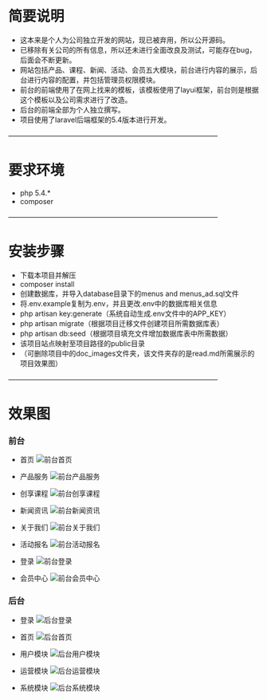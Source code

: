 # 简要说明
- 这本来是个人为公司独立开发的网站，现已被弃用，所以公开源码。
- 已移除有关公司的所有信息，所以还未进行全面改良及测试，可能存在bug，后面会不断更新。
- 网站包括产品、课程、新闻、活动、会员五大模块，前台进行内容的展示，后台进行内容的配置，并包括管理员权限模块。
- 前台的前端使用了在网上找来的模板，该模板使用了layui框架，前台则是根据这个模板以及公司需求进行了改造。
- 后台的前端全部为个人独立撰写。
- 项目使用了laravel后端框架的5.4版本进行开发。

——————————————————————————————
# 要求环境
- php 5.4.*
- composer

——————————————————————————————
# 安装步骤
- 下载本项目并解压
- composer install
- 创建数据库，并导入database目录下的menus and menus_ad.sql文件
- 将.env.example复制为.env，并且更改.env中的数据库相关信息
- php artisan key:generate（系统自动生成.env文件中的APP_KEY）
- php artisan migrate（根据项目迁移文件创建项目所需数据库表）
- php artisan db:seed（根据项目填充文件增加数据库表中所需数据）
- 该项目站点映射至项目路径的public目录
- （可删除项目中的doc_images文件夹，该文件夹存的是read.md所需展示的项目效果图）

——————————————————————————————
# 效果图
### 前台
- 首页
![前台首页](./doc_images/index.png)

- 产品服务
![前台产品服务](./doc_images/product.png)

- 创享课程
![前台创享课程](./doc_images/course.png)

- 新闻资讯
![前台新闻资讯](./doc_images/new.png)

- 关于我们
![前台关于我们](./doc_images/about.png)

- 活动报名
![前台活动报名](./doc_images/active.png)

- 登录
![前台登录](./doc_images/login.png)

- 会员中心
![前台会员中心](./doc_images/user.png)


### 后台
- 登录
![后台登录](./doc_images/admin_login.png)

- 首页
![后台首页](./doc_images/admin_index.png)

- 用户模块
![后台用户模块](./doc_images/admin_user.png)

- 运营模块
![后台运营模块](./doc_images/admin_article.png)

- 系统模块
![后台系统模块](./doc_images/admin_role.png)

